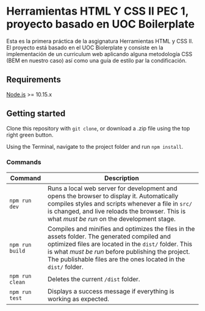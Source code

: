 # Herramientas HTML Y CSS II PEC 1, proyecto basado en UOC Boilerplate

Esta es la primera práctica de la asgignatura Herramientas HTML y CSS II. El proyecto está basado en el UOC Biolerplate y consiste en la implementación de un curriculum web aplicando alguna metodología CSS (BEM en nuestro caso) así como una guía de estilo par la condificación.

## Requirements

[Node.js](http://nodejs.org/) >= 10.15.x

## Getting started

Clone this repository with `git clone`, or download a .zip file using the top right green button.

Using the Terminal, navigate to the project folder and run `npm install`.

### Commands

| Command         | Description                                                                                                                                                                                                                                                                   |
| --------------- | ----------------------------------------------------------------------------------------------------------------------------------------------------------------------------------------------------------------------------------------------------------------------------- |
| `npm run dev`   | Runs a local web server for development and opens the browser to display it. Automatically compiles styles and scripts whenever a file in `src/` is changed, and live reloads the browser. This is what _must be run_ on the development stage.                               |
| `npm run build` | Compiles and minifies and optimizes the files in the assets folder. The generated compiled and optimized files are located in the `dist/` folder. This is what _must be run_ before publishing the project. The publishable files are the ones located in the `dist/` folder. |
| `npm run clean` | Deletes the current `/dist` folder.                                                                                                                                                                                                                                           |
| `npm run test`  | Displays a success message if everything is working as expected.                                                                                                                                                                                                              |
